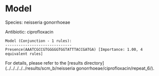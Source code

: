 
# Model

Species: neisseria gonorrhoeae

Antibiotic: ciprofloxacin

```
Model (Conjunction - 1 rules):
------------------------------
Presence(AAATCGCCGTGGGGGTGGTATTTACCGATGA) [Importance: 1.00, 4 equivalent rules]

```

For details, please refer to the [results directory](../../../../../results/scm_b/neisseria gonorrhoeae/ciprofloxacin/repeat_6/).


